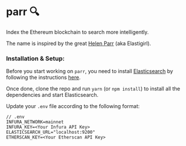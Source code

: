 # parr :mag:

Index the Ethereum blockchain to search more intelligently.

The name is inspired by the great
[Helen Parr](https://www.youtube.com/watch?v=9svuQXc-gBQ) (aka Elastigirl).

### Installation & Setup:

Before you start working on `parr`, you need to install
[Elasticsearch](https://www.elastic.co/) by following the instructions
[here](https://www.elastic.co/guide/en/elasticsearch/reference/current/_installation.html).

Once done, clone the repo and run `yarn` (or `npm install`) to install all the
dependencies and start Elasticsearch.

Update your `.env` file according to the following format:

```
// .env
INFURA_NETWORK=mainnet
INFURA_KEY=<Your Infura API Key>
ELASTICSEARCH_URL="localhost:9200"
ETHERSCAN_KEY=<Your Etherscan API Key>
```

